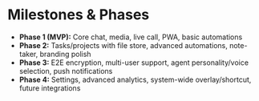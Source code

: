 # Milestones & Phases

- **Phase 1 (MVP):** Core chat, media, live call, PWA, basic automations
- **Phase 2:** Tasks/projects with file store, advanced automations, note-taker, branding polish
- **Phase 3:** E2E encryption, multi-user support, agent personality/voice selection, push notifications
- **Phase 4:** Settings, advanced analytics, system-wide overlay/shortcut, future integrations